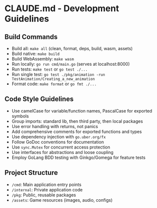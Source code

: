 # CLAUDE.md - Development Guidelines

## Build Commands
- Build all: `make all` (clean, format, deps, build, wasm, assets)
- Build native: `make build`
- Build WebAssembly: `make wasm`
- Run locally: `go run cmd/main.go` (serves at localhost:8000)
- Run tests: `make test` or `go test ./...`
- Run single test: `go test ./pkg/animation -run TestAnimation/Creating_a_new_animation`
- Format code: `make format` or `go fmt ./...`

## Code Style Guidelines
- Use camelCase for variable/function names, PascalCase for exported symbols
- Group imports: standard lib, then third party, then local packages
- Use error handling with returns, not panics
- Add comprehensive comments for exported functions and types
- Use dependency injection with `go.uber.org/fx`
- Follow GoDoc conventions for documentation
- Use `sync.Mutex` for concurrent access protection
- Use interfaces for abstractions and loose coupling
- Employ GoLang BDD testing with Ginkgo/Gomega for feature tests

## Project Structure
- `/cmd`: Main application entry points
- `/internal`: Private application code
- `/pkg`: Public, reusable packages
- `/assets`: Game resources (images, audio, configs)